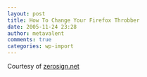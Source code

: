 ```yaml
---
layout: post
title: How To Change Your Firefox Throbber
date: 2005-11-24 23:28
author: metavalent
comments: true
categories: wp-import
---
```

Courtesy of <a href="https://www.zerosign.net/?p=61">zerosign.net</a>
